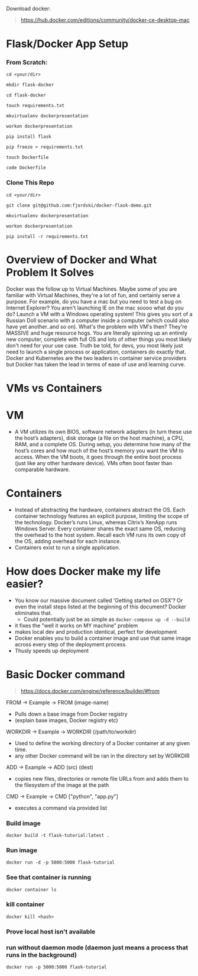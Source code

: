 Download docker:
> https://hub.docker.com/editions/community/docker-ce-desktop-mac

# Flask/Docker App Setup
### From Scratch:
`cd <your/dir>`

`mkdir flask-docker`

`cd flask-docker`

`touch requirements.txt`

`mkvirtualenv dockerpresentation`

`workon dockerpresentation`

`pip install flask`

`pip freeze > requirements.txt`

`touch Dockerfile`

`code Dockerfile`
### Clone This Repo
`cd <your/dir>`

`git clone git@github.com:fjordski/docker-flask-demo.git`

`mkvirtualenv dockerpresentation`

`workon dockerpresentation`

`pip install -r requirements.txt`

# Overview of Docker and What Problem It Solves
Docker was the follow up to Virtual Machines. Maybe some of you are familiar with Virtual Machines, they're a lot of fun, and certainly serve a purpose.
For example, do you have a mac but you need to test a bug on Internet Explorer? You aren't launching IE on the mac soooo what do you do? Launch a VM with
a Windows operating system! This gives you sort of a Russian Doll scenario with a computer inside a computer (which could also have yet another..and so on).
What's the problem with VM's then? They're MASSIVE and huge resource hogs. You are literally spinning up an entirely new computer, complete with full OS and
lots of other things you most likely don't need for your use case. Truth be told, for devs, you most likely just need to launch a single process or application, containers do exactly that. Docker and Kubernetes are the two leaders in container service providers but Docker has taken the
lead in terms of ease of use and learning curve.


# VMs vs Containers
# VM
- A VM utilizes its own BIOS, software network adapters (in turn these use the host’s adapters),
disk storage (a file on the host machine), a CPU, RAM, and a complete OS. During setup, you determine
how many of the host’s cores and how much of the host’s memory you want the VM to access. When the VM boots,
it goes through the entire boot process (just like any other hardware device). VMs often boot faster
than comparable hardware.


# Containers
- Instead of abstracting the hardware, containers abstract the OS. Each container technology features an explicit purpose, limiting the scope of the technology. Docker’s runs Linux, whereas Citrix’s XenApp runs Windows Server. Every container shares the exact same OS, reducing the overhead to the host system. Recall each VM runs its own copy of the OS, adding overhead for each instance.
- Containers exist to run a single application.


# How does Docker make my life easier?
- You know our massive document called 'Getting started on OSX'? Or even the install steps listed at the beginning of this document? Docker eliminates that.
  - Could potentially just be as simple as `docker-compose up -d --build`
- it fixes the "well it works on MY machine" problem
- makes local dev and production identical, perfect for development
- Docker enables you to build a container image and use that same image
across every step of the deployment process.
- Thusly speeds up deployment


# Basic Docker command
> https://docs.docker.com/engine/reference/builder/#from

FROM -> Example -> FROM (image-name)
- Pulls down a base image from Docker registry
- (explain base images, Docker registry etc)

WORKDIR -> Example -> WORKDIR (/path/to/workdir)
- Used to define the working directory of a Docker container at any given time.
- any other Docker command will be ran in the directory set by WORKDIR

ADD -> Example -> ADD (src) (dest)
- copies new files, directories or remote file URLs from <src> and
adds them to the filesystem of the image at the path <dest>

CMD -> Example -> CMD ["python", "app.py"]
- executes a command via provided list


### Build image
`docker build -t flask-tutorial:latest .`

### Run image
`docker run -d -p 5000:5000 flask-tutorial`

### See that container is running
`docker container ls`

### kill container
`docker kill <hash>`

### Prove local host isn't available

### run without daemon mode (daemon just means a process that runs in the background)
`docker run -p 5000:5000 flask-tutorial`


